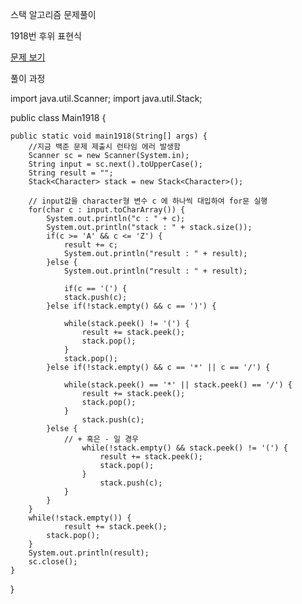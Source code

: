 스택 알고리즘 문제풀이 

1918번 후위 표현식

<a href="https://www.acmicpc.net/problem/1918">문제 보기</a>

풀이 과정

import java.util.Scanner;
import java.util.Stack;

public class Main1918 {


	public static void main1918(String[] args) {
		//지금 백준 문제 제출시 런타임 에러 발생함
		Scanner sc = new Scanner(System.in);
		String input = sc.next().toUpperCase();
		String result = "";
		Stack<Character> stack = new Stack<Character>();
		
		// input값을 character형 변수 c 에 하나씩 대입하여 for문 실행
		for(char c : input.toCharArray()) {
			System.out.println("c : " + c);
			System.out.println("stack : " + stack.size());
			if(c >= 'A' && c <= 'Z') {
				result += c;
				System.out.println("result : " + result);
			}else {
				System.out.println("result : " + result);
	
				if(c == '(') {
				stack.push(c);
			}else if(!stack.empty() && c == ')') {
				
				while(stack.peek() != '(') {
					result += stack.peek();
					stack.pop();
				}
				stack.pop();
			}else if(!stack.empty() && c == '*' || c == '/') {
				
				while(stack.peek() == '*' || stack.peek() == '/') {
					result += stack.peek();
					stack.pop();
				}
					stack.push(c);
			}else {
				// + 혹은 - 일 경우
					while(!stack.empty() && stack.peek() != '(') {
					 	result += stack.peek();
						stack.pop();
					}
						stack.push(c);
				}
			}
		}
		while(!stack.empty()) {
				result += stack.peek();
			stack.pop();
		}
		System.out.println(result);
		sc.close();
	}


}